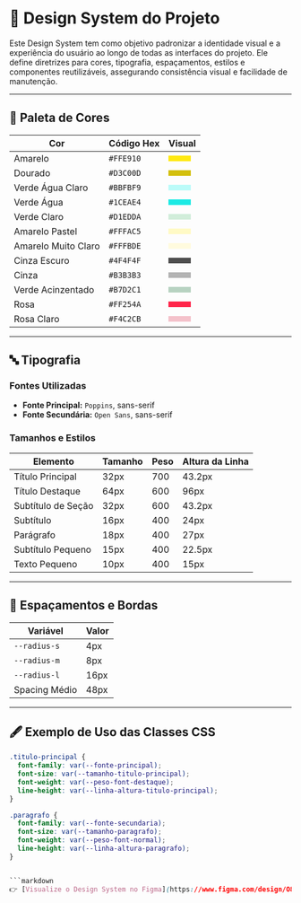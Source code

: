 # 🧩 Design System do Projeto

Este Design System tem como objetivo padronizar a identidade visual e a experiência do usuário ao longo de todas as interfaces do projeto. Ele define diretrizes para cores, tipografia, espaçamentos, estilos e componentes reutilizáveis, assegurando consistência visual e facilidade de manutenção.



---

## 🎨 Paleta de Cores

| Cor                       | Código Hex | Visual                                      |
|--------------------------|------------|---------------------------------------------|
| Amarelo                  | `#FFE910`  | <span style="background-color:#FFE910; padding: 5px 20px; display:inline-block;"></span> |
| Dourado                  | `#D3C00D`  | <span style="background-color:#D3C00D; padding: 5px 20px; display:inline-block;"></span> |
| Verde Água Claro         | `#BBFBF9`  | <span style="background-color:#BBFBF9; padding: 5px 20px; display:inline-block;"></span> |
| Verde Água               | `#1CEAE4`  | <span style="background-color:#1CEAE4; padding: 5px 20px; display:inline-block;"></span> |
| Verde Claro              | `#D1EDDA`  | <span style="background-color:#D1EDDA; padding: 5px 20px; display:inline-block;"></span> |
| Amarelo Pastel           | `#FFFAC5`  | <span style="background-color:#FFFAC5; padding: 5px 20px; display:inline-block;"></span> |
| Amarelo Muito Claro      | `#FFFBDE`  | <span style="background-color:#FFFBDE; padding: 5px 20px; display:inline-block;"></span> |
| Cinza Escuro             | `#4F4F4F`  | <span style="background-color:#4F4F4F; padding: 5px 20px; display:inline-block;"></span> |
| Cinza                    | `#B3B3B3`  | <span style="background-color:#B3B3B3; padding: 5px 20px; display:inline-block;"></span> |
| Verde Acinzentado        | `#B7D2C1`  | <span style="background-color:#B7D2C1; padding: 5px 20px; display:inline-block;"></span> |
| Rosa                     | `#FF254A`  | <span style="background-color:#FF254A; padding: 5px 20px; display:inline-block;"></span> |
| Rosa Claro               | `#F4C2CB`  | <span style="background-color:#F4C2CB; padding: 5px 20px; display:inline-block;"></span> |

---

## 🔤 Tipografia

### Fontes Utilizadas

- **Fonte Principal:** `Poppins`, sans-serif
- **Fonte Secundária:** `Open Sans`, sans-serif

### Tamanhos e Estilos

| Elemento                  | Tamanho | Peso | Altura da Linha |
|---------------------------|---------|------|-----------------|
| Título Principal          | 32px    | 700  | 43.2px          |
| Título Destaque           | 64px    | 600  | 96px            |
| Subtítulo de Seção        | 32px    | 600  | 43.2px          |
| Subtítulo                 | 16px    | 400  | 24px            |
| Parágrafo                 | 18px    | 400  | 27px            |
| Subtítulo Pequeno         | 15px    | 400  | 22.5px          |
| Texto Pequeno             | 10px    | 400  | 15px            |

---

## 🧱 Espaçamentos e Bordas

| Variável         | Valor |
|------------------|-------|
| `--radius-s`     | 4px   |
| `--radius-m`     | 8px   |
| `--radius-l`     | 16px  |
| Spacing Médio    | 48px  |

---

## 🖋️ Exemplo de Uso das Classes CSS

```css
.titulo-principal {
  font-family: var(--fonte-principal);
  font-size: var(--tamanho-titulo-principal);
  font-weight: var(--peso-font-destaque);
  line-height: var(--linha-altura-titulo-principal);
}

.paragrafo {
  font-family: var(--fonte-secundaria);
  font-size: var(--tamanho-paragrafo);
  font-weight: var(--peso-font-normal);
  line-height: var(--linha-altura-paragrafo);
}


```markdown
👉 [Visualize o Design System no Figma](https://www.figma.com/design/O8lefEx2SXvh5b3sKo37zh/Instituto-Criativo?node-id=441-7&t=9R5WzpgDGr8Wdghz-1)
